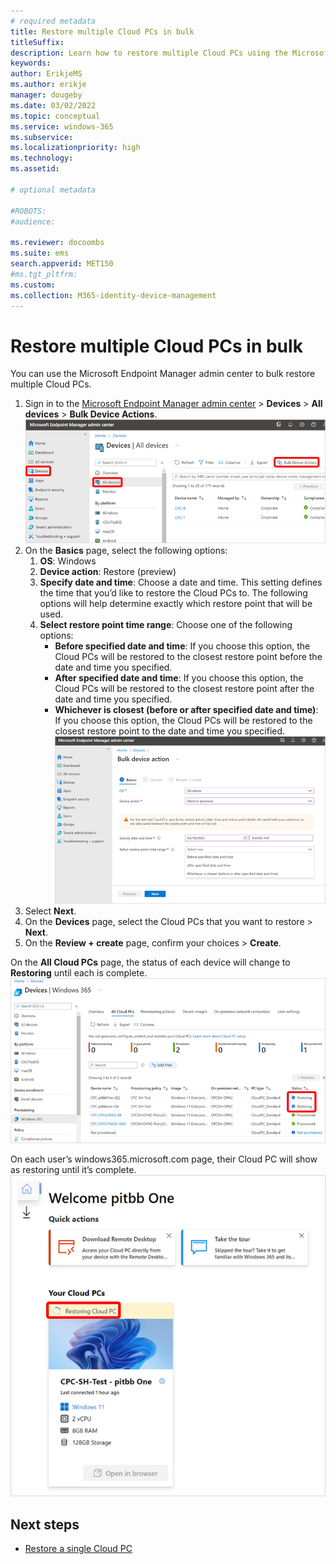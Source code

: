 ```yaml
---
# required metadata
title: Restore multiple Cloud PCs in bulk
titleSuffix:
description: Learn how to restore multiple Cloud PCs using the Microsoft Endpoint Manager admin center.
keywords:
author: ErikjeMS 
ms.author: erikje
manager: dougeby
ms.date: 03/02/2022
ms.topic: conceptual
ms.service: windows-365
ms.subservice:
ms.localizationpriority: high
ms.technology:
ms.assetid: 

# optional metadata

#ROBOTS:
#audience:

ms.reviewer: docoombs
ms.suite: ems
search.appverid: MET150
#ms.tgt_pltfrm:
ms.custom: 
ms.collection: M365-identity-device-management
---
```


# Restore multiple Cloud PCs in bulk

You can use the Microsoft Endpoint Manager admin center to bulk restore multiple Cloud PCs.

1. Sign in to the [Microsoft Endpoint Manager admin center](https://go.microsoft.com/fwlink/?linkid=2109431) > **Devices** > **All devices** > **Bulk Device Actions**.
![Screenshot of bulk device actions](./media/restore-bulk/bulk-device-actions.png)
2. On the **Basics** page, select the following options:
    1. **OS**: Windows
    2. **Device action**: Restore (preview)
    3. **Specify date and time**: Choose a date and time. This setting defines the time that you’d like to restore the Cloud PCs to. The following options will help determine exactly which restore point that will be used.
    4. **Select restore point time range**: Choose one of the following options:
        - **Before specified date and time**: If you choose this option, the Cloud PCs will be restored to the closest restore point before the date and time you specified.
        - **After specified date and time**: If you choose this option, the Cloud PCs will be restored to the closest restore point after the date and time you specified.
        - **Whichever is closest (before or after specified date and time)**: If you choose this option, the Cloud PCs will be restored to the closest restore point to the date and time you specified.
    ![Screenshot of bulk device action restore](./media/restore-bulk/bulk-device-action-restore.png)
3. Select **Next**.
4. On the **Devices** page, select the Cloud PCs that you want to restore > **Next**.
5. On the **Review + create** page, confirm your choices > **Create**.

On the **All Cloud PCs** page, the status of each device will change to **Restoring** until each is complete.
![Screenshot of Cloud PCs restore status](./media/restore-bulk/cloud-pc-status.png)

On each user’s windows365.microsoft.com page, their Cloud PC will show as restoring until it’s complete.
![Screenshot of end user restore status](./media/restore-single-cloud-pc/end-user-restore-status.png)

<!-- ########################## -->
## Next steps

- [Restore a single Cloud PC](restore-single-cloud-pc.md)
